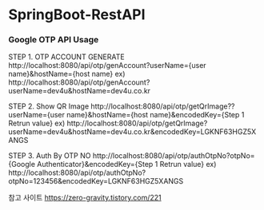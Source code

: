 # SpringBoot-RestAPI

### Google OTP API Usage ###
STEP 1. OTP ACCOUNT GENERATE
http://localhost:8080/api/otp/genAccount?userName={user name}&hostName={host name}
ex) http://localhost:8080/api/otp/genAccount?userName=dev4u&hostName=dev4u.co.kr

STEP 2. Show QR Image 
http://localhost:8080/api/otp/getQrImage??userName={user name}&hostName={host name}&encodedKey={Step 1 Retrun value}
ex) http://localhost:8080/api/otp/getQrImage?userName=dev4u&hostName=dev4u.co.kr&encodedKey=LGKNF63HGZ5XANGS

STEP 3. Auth By OTP NO
http://localhost:8080/api/otp/authOtpNo?otpNo={Google Authenticator}&encodedKey={Step 1 Retrun value}
ex) http://localhost:8080/api/otp/authOtpNo?otpNo=123456&encodedKey=LGKNF63HGZ5XANGS


참고 사이트
https://zero-gravity.tistory.com/221

